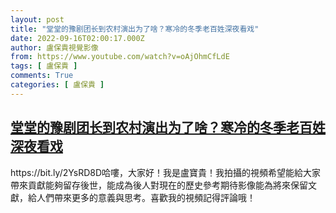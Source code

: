 ```yaml
---
layout: post
title: "堂堂的豫剧团长到农村演出为了啥？寒冷的冬季老百姓深夜看戏"
date: 2022-09-16T02:00:17.000Z
author: 盧保貴視覺影像
from: https://www.youtube.com/watch?v=oAjOhmCfLdE
tags: [ 盧保貴 ]
comments: True
categories: [ 盧保貴 ]
---
```

<!--1663293617000-->
[堂堂的豫剧团长到农村演出为了啥？寒冷的冬季老百姓深夜看戏](https://www.youtube.com/watch?v=oAjOhmCfLdE)
------

<div>
https://bit.ly/2YsRD8D哈嘍，大家好！我是盧寶貴！我拍攝的視頻希望能給大家帶來貢獻能夠留存後世，能成為後人對現在的歷史參考期待影像能為將來保留文獻，給人們帶來更多的意義與思考。喜歡我的視頻記得評論哦！
</div>

